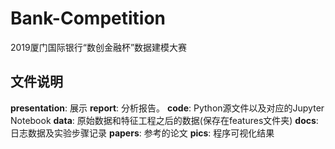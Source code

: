 # Bank-Competition
2019厦门国际银行“数创金融杯”数据建模大赛

## 文件说明

**presentation**: 展示
**report**: 分析报告。
**code**: Python源文件以及对应的Jupyter Notebook
**data**: 原始数据和特征工程之后的数据(保存在features文件夹)
**docs**: 日志数据及实验步骤记录
**papers**: 参考的论文
**pics**: 程序可视化结果
